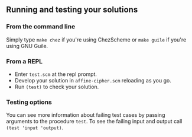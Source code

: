 

## Running and testing your solutions



### From the command line

Simply type `make chez` if you're using ChezScheme or `make guile` if you're using GNU Guile\.


### From a REPL

* Enter `test.scm` at the repl prompt\.
* Develop your solution in `affine-cipher.scm` reloading as you go\.
* Run `(test)` to check your solution\.



### Testing options

You can see more information about failing test cases by passing
arguments to the procedure `test`\.
 To see the failing input and output call `(test 'input 'output)`\.
